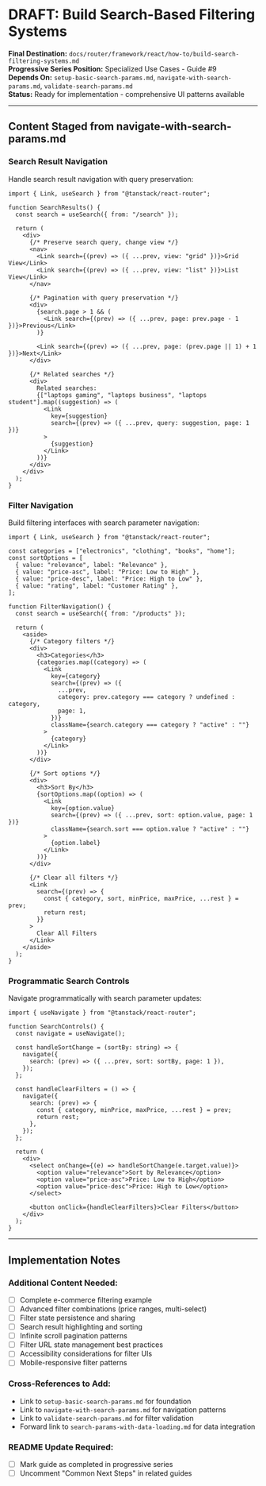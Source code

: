 # DRAFT: Build Search-Based Filtering Systems

**Final Destination:** `docs/router/framework/react/how-to/build-search-filtering-systems.md`  
**Progressive Series Position:** Specialized Use Cases - Guide #9  
**Depends On:** `setup-basic-search-params.md`, `navigate-with-search-params.md`, `validate-search-params.md`  
**Status:** Ready for implementation - comprehensive UI patterns available

---

## Content Staged from navigate-with-search-params.md

### Search Result Navigation

Handle search result navigation with query preservation:

```tsx
import { Link, useSearch } from "@tanstack/react-router";

function SearchResults() {
  const search = useSearch({ from: "/search" });

  return (
    <div>
      {/* Preserve search query, change view */}
      <nav>
        <Link search={(prev) => ({ ...prev, view: "grid" })}>Grid View</Link>
        <Link search={(prev) => ({ ...prev, view: "list" })}>List View</Link>
      </nav>

      {/* Pagination with query preservation */}
      <div>
        {search.page > 1 && (
          <Link search={(prev) => ({ ...prev, page: prev.page - 1 })}>Previous</Link>
        )}

        <Link search={(prev) => ({ ...prev, page: (prev.page || 1) + 1 })}>Next</Link>
      </div>

      {/* Related searches */}
      <div>
        Related searches:
        {["laptops gaming", "laptops business", "laptops student"].map((suggestion) => (
          <Link
            key={suggestion}
            search={(prev) => ({ ...prev, query: suggestion, page: 1 })}
          >
            {suggestion}
          </Link>
        ))}
      </div>
    </div>
  );
}
```

### Filter Navigation

Build filtering interfaces with search parameter navigation:

```tsx
import { Link, useSearch } from "@tanstack/react-router";

const categories = ["electronics", "clothing", "books", "home"];
const sortOptions = [
  { value: "relevance", label: "Relevance" },
  { value: "price-asc", label: "Price: Low to High" },
  { value: "price-desc", label: "Price: High to Low" },
  { value: "rating", label: "Customer Rating" },
];

function FilterNavigation() {
  const search = useSearch({ from: "/products" });

  return (
    <aside>
      {/* Category filters */}
      <div>
        <h3>Categories</h3>
        {categories.map((category) => (
          <Link
            key={category}
            search={(prev) => ({
              ...prev,
              category: prev.category === category ? undefined : category,
              page: 1,
            })}
            className={search.category === category ? "active" : ""}
          >
            {category}
          </Link>
        ))}
      </div>

      {/* Sort options */}
      <div>
        <h3>Sort By</h3>
        {sortOptions.map((option) => (
          <Link
            key={option.value}
            search={(prev) => ({ ...prev, sort: option.value, page: 1 })}
            className={search.sort === option.value ? "active" : ""}
          >
            {option.label}
          </Link>
        ))}
      </div>

      {/* Clear all filters */}
      <Link
        search={(prev) => {
          const { category, sort, minPrice, maxPrice, ...rest } = prev;
          return rest;
        }}
      >
        Clear All Filters
      </Link>
    </aside>
  );
}
```

### Programmatic Search Controls

Navigate programmatically with search parameter updates:

```tsx
import { useNavigate } from "@tanstack/react-router";

function SearchControls() {
  const navigate = useNavigate();

  const handleSortChange = (sortBy: string) => {
    navigate({
      search: (prev) => ({ ...prev, sort: sortBy, page: 1 }),
    });
  };

  const handleClearFilters = () => {
    navigate({
      search: (prev) => {
        const { category, minPrice, maxPrice, ...rest } = prev;
        return rest;
      },
    });
  };

  return (
    <div>
      <select onChange={(e) => handleSortChange(e.target.value)}>
        <option value="relevance">Sort by Relevance</option>
        <option value="price-asc">Price: Low to High</option>
        <option value="price-desc">Price: High to Low</option>
      </select>

      <button onClick={handleClearFilters}>Clear Filters</button>
    </div>
  );
}
```

---

## Implementation Notes

### Additional Content Needed:

- [ ] Complete e-commerce filtering example
- [ ] Advanced filter combinations (price ranges, multi-select)
- [ ] Filter state persistence and sharing
- [ ] Search result highlighting and sorting
- [ ] Infinite scroll pagination patterns
- [ ] Filter URL state management best practices
- [ ] Accessibility considerations for filter UIs
- [ ] Mobile-responsive filter patterns

### Cross-References to Add:

- Link to `setup-basic-search-params.md` for foundation
- Link to `navigate-with-search-params.md` for navigation patterns
- Link to `validate-search-params.md` for filter validation
- Forward link to `search-params-with-data-loading.md` for data integration

### README Update Required:

- [ ] Mark guide as completed in progressive series
- [ ] Uncomment "Common Next Steps" in related guides
